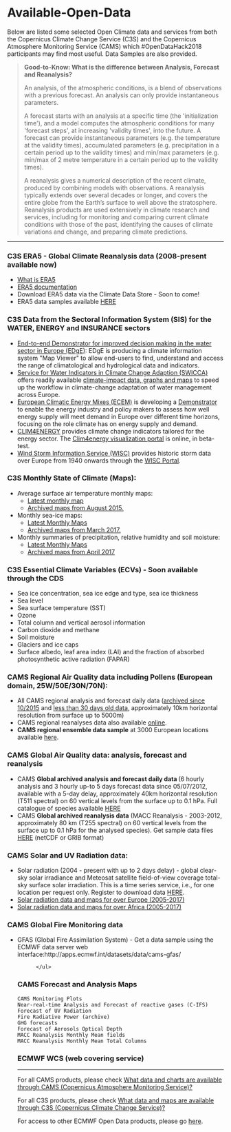 # Available-Open-Data

<P>Below are listed some selected Open Climate data and services from both the Copernicus Climate Change Service (C3S) and the Copernicus Atmosphere Monitoring Service (CAMS) which #OpenDataHack2018 participants may find most useful. Data Samples are also provided.

<blockquote><strong>Good-to-Know: What is the difference between Analysis, Forecast and Reanalysis? </strong>
<p>
An analysis, of the atmospheric conditions, is a blend of observations with a previous forecast. An analysis can only provide instantaneous parameters.
<P>
A forecast starts with an analysis at a specific time (the 'initialization time'), and a model computes the atmospheric conditions for many 'forecast steps', at increasing 'validity times', into the future. A forecast can provide instantaneous parameters (e.g. the temperature at the validity times), accumulated parameters (e.g. precipitation in a certain period up to the validity times) and min/max parameters (e.g. min/max of 2 metre temperature in a certain period up to the validity times).
<p>
A reanalysis gives a numerical description of the recent climate, produced by combining models with observations. A reanalysis typically extends over several decades or longer, and covers the entire globe from the Earth’s surface to well above the stratosphere. Reanalysis products are used extensively in climate research and services, including for monitoring and comparing current climate conditions with those of the past, identifying the causes of climate variations and change, and preparing climate predictions.   
</blockquote>
  
<hr>

<h3>C3S ERA5 - Global Climate Reanalysis data (2008-present available now)</h3>
<ul>
<li><a href="https://software.ecmwf.int/wiki/display/CKB/What+is+ERA5">What is ERA5</a>
<li><a href="https://software.ecmwf.int/wiki/display/CKB/ERA5+data+documentation">ERA5 documentation</a>
<li>Download ERA5 data via the Climate Data Store - Soon to come!
<li>ERA5 data samples available <a href="ftp://ftp.ecmwf.int/pub/copsup/OpenDataHack2018/">HERE</a>
</ul>

<h3>C3S Data from the Sectoral Information System (SIS) for the WATER, ENERGY and INSURANCE sectors</h3>
<ul>
<li><a href="http://edge.climate.copernicus.eu">End-to-end Demonstrator for improved decision making in the water sector in Europe (EDgE)</a>: EDgE is producing a climate information system <a href"http://edge.climate.copernicus.eu/Tools/">"Map Viewer"</a> to allow end-users to find, understand and access the range of climatological and hydrological data and indicators. 

<li><a href="http://swicca.eu/">Service for Water Indicators in Climate Change Adaption (SWICCA)</a> offers readily available <a href="http://swicca.eu/climate-impacts-maps/">climate-impact data, graphs and maps</a> to speed up the workflow in climate-change adaptation of water management across Europe.  

<li><a href="http://ecem.climate.copernicus.eu/">European Climatic Energy Mixes (ECEM)</a> is developing a <a href="http://ecem.climate.copernicus.eu/demonstrator/">Demonstrator</a> to enable the energy industry and policy makers to assess how well energy supply will meet demand in Europe over different time horizons, focusing on the role climate has on energy supply and demand.

<li><a href="http://clim4energy.climate.copernicus.eu/">CLIM4ENERGY</a> provides climate change indicators tailored for the energy sector. The <a href="http://c4e-visu.ipsl.upmc.fr/">Clim4energy visualization portal</a> is online, in beta-test. 

<li><a href="">Wind Storm Information Service (WISC)</a> provides historic storm data over Europe from 1940 onwards through the <a href="https://wisc.climate.copernicus.eu/wisc/#/explore">WISC Portal</a>.
</ul>

<h3>C3S Monthly State of Climate (Maps):</h3>
<ul>
  <li>Average surface air temperature monthly maps:
        <ul>
          <li><a href="https://climate.copernicus.eu/resources/data-analysis/average-surface-air-temperature-analysis">Latest monthly map</a>
    <li><a href="https://climate.copernicus.eu/resources/data-analysis/average-surface-air-temperature-analysis/monthly-maps/">Archived maps from August 2015.</a>
      </ul>
    <li>Monthly sea-ice maps:
        <ul><li><a href="https://climate.copernicus.eu/products/monthly-sea-ice-maps">Latest Monthly Maps</a>
        <li><a href="https://climate.copernicus.eu/sea-ice-monthly-maps">Archived maps from March 2017.</a>
      </ul>
    <li>Monthly summaries of precipitation, relative humidity and soil moisture:
        <ul><li><a href="https://climate.copernicus.eu/monthly-summaries-precipitation-relative-humidity-and-soil-moisture">Latest Monthly Maps</a>
        <li><a href="https://climate.copernicus.eu/precipitation-relative-humidity-and-soil-moisture-monthly-maps">Archived maps from April 2017</a>
          </ul>
 </ul>       

<h3>C3S Essential Climate Variables (ECVs) - Soon available through the CDS</h3>
<UL>
    <li>Sea ice concentration, sea ice edge and type, sea ice thickness
    <li>Sea level
    <li>Sea surface temperature (SST)
    <li>Ozone
    <li>Total column and vertical aerosol information
    <li>Carbon dioxide and methane
    <li>Soil moisture
    <li>Glaciers and ice caps
    <li>Surface albedo, leaf area index (LAI) and the fraction of absorbed photosynthetic active radiation (FAPAR)
</ul>

<a name="CAMS"></a>

<h3>CAMS Regional Air Quality data including Pollens (European domain, 25W/50E/30N/70N):</h3>
<ul>
  <li>All CAMS regional analysis and forecast daily data (<a href="http://www.regional.atmosphere.copernicus.eu/index.php?category=data_access&subensemble=archived_products">archived since 10/2015</a> and <a href="http://www.regional.atmosphere.copernicus.eu/index.php?category=data_access&subensemble=macc_products">less than 30 days old data</a>, approximately 10km horizontal resolution from surface up to 5000m) 
  <li>CAMS regional reanalyses data also available <a href="http://www.regional.atmosphere.copernicus.eu/index.php?category=data_access&subensemble=reanalysis_products">online</a>. 
  <li><strong>CAMS regional ensemble data sample</strong> at 3000 European locations available <a href="https://github.com/OpenDataHack2018/Available-Open-Data/blob/master/CAMS-regional-air-quality.md">here</a>.
    </ul>
    
<h3>CAMS Global Air Quality data: analysis, forecast and reanalysis</h3>

<ul>
  
<li>CAMS <strong>Global archived analysis and forecast daily data </strong> (6 hourly analysis and 3 hourly up-to 5 days forecast data since 05/07/2012, available with a 5-day delay, approximately 40km horizontal resolution (T511 spectral) on 60 vertical levels from the surface up to 0.1 hPa. Full catalogue of species available <A href="https://atmosphere.copernicus.eu/catalogue#/">HERE</a>
      
<li>CAMS <strong>Global archived reanalysis data</strong> (MACC Reanalysis - 2003-2012, approximately 80 km (T255 spectral) on 60 vertical levels from the surface up to 0.1 hPa for the analysed species). Get sample data files <a href="http://apps.ecmwf.int/datasets/data/macc-reanalysis/levtype=sfc/">HERE</a> (netCDF or GRIB format)
       
  
</ul>


<h3>CAMS Solar and UV Radiation data:</h3>    
<ul>     
  <li>Solar radiation (2004 - present with up to 2 days delay) - global clear-sky solar irradiance and Meteosat satellite field-of-view coverage total-sky surface solar irradiation. This is a time series service, i.e., for one location per request only. Register to download data <a href="http://www.soda-pro.com/web-services/radiation/cams-radiation-service">HERE</a>.
  <li><a href="http://www.soda-pro.com/help/cams-services/cams-radiation-service/download-europe-volume">Solar radiation data and maps for over Europe (2005-2017) </a>
    <li><a href="http://www.soda-pro.com/help/cams-services/cams-radiation-service/download-africa-volume#jade-maps">Solar radiation data and maps for over Africa (2005-2017)</a> 
</ul>

<h3>CAMS Global Fire Monitoring data</h3>
    <ul>
    <li>GFAS (Global Fire Assimilation System) - Get a data sample using the ECMWF data server web interface:http://apps.ecmwf.int/datasets/data/cams-gfas/
            
          </ul>
    
<h3>CAMS Forecast and Analysis Maps</h3>

    CAMS Monitoring Plots
    Near-real-time Analysis and Forecast of reactive gases (C-IFS)
    Forecast of UV Radiation
    Fire Radiative Power (archive)
    GHG forecasts
    Forecast of Aerosols Optical Depth
    MACC Reanalysis Monthly Mean fields
    MACC Reanalysis Monthly Mean Total Columns



<h3>ECMWF WCS (web covering service) </h3>

<HR>
<P>For all CAMS products, please check <a href="https://software.ecmwf.int/wiki/pages/viewpage.action?pageId=56659592">What data and charts are available through CAMS (Copernicus Atmosphere Monitoring Service)?</a>
<P>For all C3S products, please check <a href="https://software.ecmwf.int/wiki/pages/viewpage.action?pageId=88257857">What data and maps are available through C3S (Copernicus Climate Change Service)?</a>
<P>For access to other ECMWF Open Data products, please go <a href="http://apps.ecmwf.int/datasets/">here</a>.
